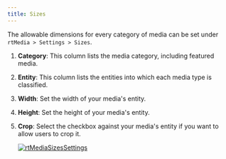 ```yaml
---
title: Sizes
---
```


The allowable dimensions for every category of media can be set under `rtMedia > Settings > Sizes`.


1. **Category**: This column lists the media category, including featured media.

	
2. **Entity**: This column lists the entities into which each media type is classified.

	
3. **Width**: Set the width of your media's entity.

	
4. **Height**: Set the height of your media's entity.

	
5. **Crop**: Select the checkbox against your media's entity if you want to allow users to crop it.


   [![rtMediaSizesSettings](https://rtcamp.com/wp-content/uploads/2013/09/rtMediaSizesSettings.png)](https://rtcamp.com/wp-content/uploads/2013/09/rtMediaSizesSettings.png)
